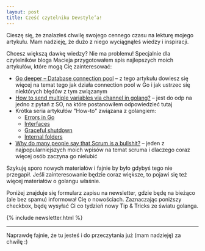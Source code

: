 ```yaml
---
layout: post
title: Cześć czytelniku Devstyle’a!
---
```


Cieszę się, że znalazłeś chwilę swojego cennego czasu na lekturę mojego artykułu. Mam nadzieję, że dużo z niego wyciągnąłeś wiedzy i inspiracji. 

Chcesz większą dawkę wiedzy? Nie ma problemu! Specjalnie dla czytelników bloga Macieja przygotowałem spis najlepszych moich artykułów, które mogą Cię zainteresować:

* [Go deeper – Database connection pool](https://developer20.com/go-deeper-database-connection-pool/) – z tego artykułu dowiesz się więcej na temat tego jak działa connection pool w Go i jak ustrzec się niektórych błędów z tym związanym
* [How to send multiple variables via ch​annel in golang?](https://developer20.com/how-to-send-multiple-variables-via-ch%E2%80%8Bannel-in-golang/) – jest do odp na jedno z pytań z SO, na które postanowiłem odpowiedzieć tutaj
* Krótka seria artykułów "How-to" związana z golangiem:
  * [Errors in Go](https://developer20.com/golang-tips-and-trics-i/)
  * [Interfaces](https://developer20.com/golang-tips-and-trics-ii/)
  * [Graceful shutdown](https://developer20.com/golang-tips-and-trics-iii/)
  * [Internal folders](https://developer20.com/golang-tips-and-trics-iv/)
* [Why do many people say that Scrum is a bullshit?](https://developer20.com/why-do-many-people-say-that-scrum-is-a-bullshit/) – jeden z najpopularniejszych moich wpisów na temat scruma i dlaczego coraz więcej osób zaczyna go nielubić

Szykuję sporo nowych materiałów i fajnie by było gdybyś tego nie przegapił. Jeśli zainteresowanie będzie coraz większe, to pojawi się też więcej materiałów o golangu właśnie.

Poniżej znajduje się formularz zapisu na newsletter, gdzie będę na bieżąco (ale bez spamu) informował Cię o nowościach. Zaznaczając poniższy checkbox, będę wysyłać Ci co tydzień nowy Tip & Tricks ze światu golanga.

{% include newsletter.html %}

-----
Naprawdę fajnie, że tu jesteś i do przeczytania już (mam nadzieję) za chwilę :) 